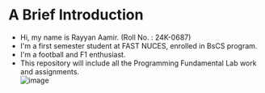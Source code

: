 # A Brief Introduction
- Hi, my name is Rayyan Aamir. (Roll No. : 24K-0687)
- I'm a first semester student at FAST NUCES, enrolled in BsCS program.
- I'm a football and F1 enthusiast.
- This repository will include all the Programming Fundamental Lab work and assignments.\
![image](https://github.com/user-attachments/assets/e935fa2a-2b8b-4711-a056-86095c14d5e0)




